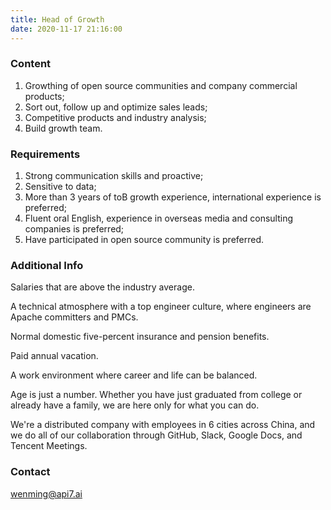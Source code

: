```yaml
---
title: Head of Growth
date: 2020-11-17 21:16:00
---
```

### Content

1. Growthing of open source communities and company commercial products;
2. Sort out, follow up and optimize sales leads;
3. Competitive products and industry analysis;
4. Build growth team.

### Requirements

1. Strong communication skills and proactive;
2. Sensitive to data;
3. More than 3 years of toB growth experience, international experience is preferred;
4. Fluent oral English, experience in overseas media and consulting companies is preferred;
5. Have participated in open source community is preferred.

### Additional Info

Salaries that are above the industry average.

A technical atmosphere with a top engineer culture, where engineers are Apache committers and PMCs.

Normal domestic five-percent insurance and pension benefits.

Paid annual vacation.

A work environment where career and life can be balanced.

Age is just a number. Whether you have just graduated from college or already have a family, we are here only for what you can do.

We're a distributed company with employees in 6 cities across China, and we do all of our collaboration through GitHub, Slack, Google Docs, and Tencent Meetings.

### Contact

[wenming@api7.ai](mailto:wenming@api7.ai)
